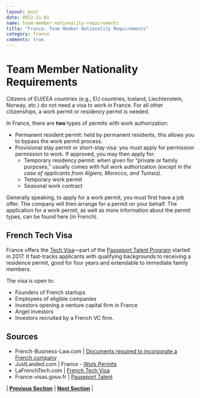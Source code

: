 ```yaml
---
layout: post
date: 0022-11-01
name: team-member-nationality-requirements
title: "France: Team Member Nationality Requirements"
category: france
comments: true
---
```

# Team Member Nationality Requirements

Citizens of EU/EEA countries (e.g., EU countries, Iceland, Liechtenstein, Norway, etc.) do not need a visa to work in France. For all other citizenships, a work permit or residency permit is needed. 

In France, there are **two** types of permits with work authorization:
- Permanent resident permit: held by permanent residents, this allows you to bypass the work permit process.
- Provisional stay permit or short-stay visa: you must apply for permission permission to work. If approved, you may then apply for:
   - Temporary residency permit: when given for “private or family purposes,” usually comes with full work authorization *(except in the case of applicants from Algiers, Morocco, and Tunisia)*. 
   - Temporary work permit
   - Seasonal work contract

Generally speaking, to apply for a work permit, you must first have a job offer. The company will then arrange for a permit on your behalf. The application for a work permit, as well as more information about the permit types, can be found here (in French). 

## French Tech Visa
France offers the [Tech Visa](https://visa.lafrenchtech.com/)&mdash;part of the [Passeport Talent Program](https://france-visas.gouv.fr/web/france-visas/passeport-talents) started in 2017. It fast-tracks applicants with qualifying backgrounds to receiving a residence permit, good for four years and extendable to immediate family members. 

The visa is open to:
- Founders of French startups
- Employees of eligible companies
- Investors opening a venture capital firm in France
- Angel investors
- Investors recruited by a French VC firm. 

Sources
---
- French-Business-Law.com | [Documents required to incorporate a French company](http://www.french-business-law.com/documents-required-to-incorporate-a-french-company-article20.html) 
- JustLanded.com | France - [Work Permits](https://www.justlanded.com/english/France/France-Guide/Jobs/Work-permits) 
- LaFrenchTech.com | [French Tech Visa](https://visa.lafrenchtech.com/) 
- France-visas.gouv.fr | [Passeport Talent](https://france-visas.gouv.fr/web/france-visas/passeport-talents)

| **[Previous Section]( https://neo-project.github.io/global-blockchain-compliance-hub//france/france-registry-requirements.html)** | **[Next Section]( https://neo-project.github.io/global-blockchain-compliance-hub//france/france-tax-and-auditing-requirements.html)** |
